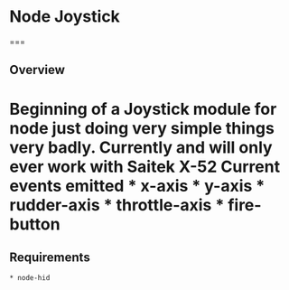 # Node Joystick
===
## Overview
Beginning of a Joystick module for node just doing very simple things very badly.
Currently and will only ever work with Saitek X-52
Current events emitted
	* x-axis
	* y-axis
	* rudder-axis
	* throttle-axis
	* fire-button
===
## Requirements
	* node-hid

